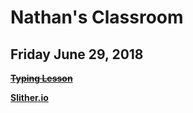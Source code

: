 # Nathan's Classroom
## Friday June 29, 2018
~~[**Typing Lesson**](https://www.typingclub.com/sportal/team-27773/program-typing-jungle.game)~~

[**Slither.io**](http://slither.io/)
